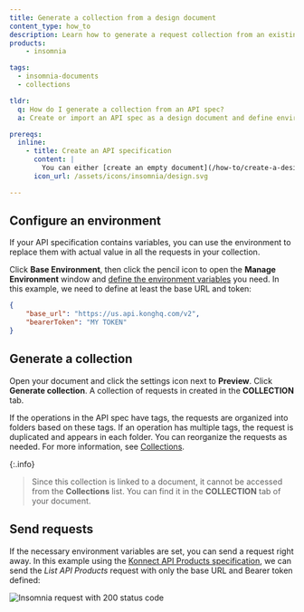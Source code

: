 ```yaml
---
title: Generate a collection from a design document
content_type: how_to
description: Learn how to generate a request collection from an existing design document.
products:
    - insomnia

tags:
  - insomnia-documents
  - collections

tldr: 
  q: How do I generate a collection from an API spec?
  a: Create or import an API spec as a design document and define environment variables, then click settings icon and click **Generate collection**. Generating a collection from a document allows you to test your requests while still working on the design.

prereqs:
  inline:
    - title: Create an API specification
      content: |
        You can either [create an empty document](/how-to/create-a-design-document/) and design your specification from scratch, or [import an existing specification](/how-to/import-an-api-spec-as-a-document/). This example uses the [Konnect API Products specification](/api/konnect/api-products/). Make sure that the specification doesn't have any errors, otherwise the collection can't be generated.
      icon_url: /assets/icons/insomnia/design.svg

---
```


## Configure an environment

If your API specification contains variables, you can use the environment to replace them with actual value in all the requests in your collection.

Click **Base Environment**, then click the pencil icon to open the **Manage Environment** window and [define the environment variables]() you need. In this example, we need to define at least the base URL and token:

```json
{
	"base_url": "https://us.api.konghq.com/v2",
	"bearerToken": "MY TOKEN"
}
```

## Generate a collection

Open your document and click the settings icon next to **Preview**. Click **Generate collection**. A collection of requests in created in the **COLLECTION** tab. 

If the operations in the API spec have tags, the requests are organized into folders based on these tags. If an operation has multiple tags, the request is duplicated and appears in each folder. You can reorganize the requests as needed. For more information, see [Collections]().

{:.info}
> Since this collection is linked to a document, it cannot be accessed from the **Collections** list. You can find it in the **COLLECTION** tab of your document.

## Send requests

If the necessary environment variables are set, you can send a request right away. In this example using the [Konnect API Products specification](/api/konnect/api-products/), we can send the *List API Products* request with only the base URL and Bearer token defined:

![Insomnia request with 200 status code](/assets/images/insomnia/generate-collection-request.png)